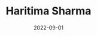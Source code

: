 ---
layout: member
category: alumni
title: Haritima Sharma
date: 2022-09-01
image: haritimas.jpeg
hereas: 'Here as: Data Analyst'

permalink: 'team/haritimas'
social:
    linkedin: 
    twitter:
    orcid: 
    google-scholar: 
    email: haritimas@iitk.ac.in

---